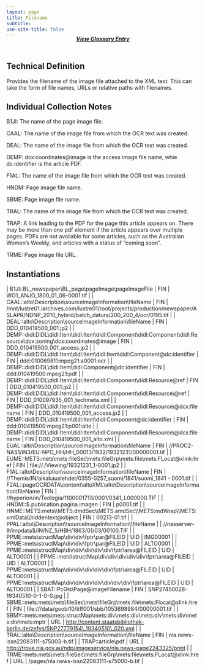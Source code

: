 ```yaml
---
layout: page
title: Filename
subtitle:  
use-site-title: false
---
```


<h4 style="text-align:center;font-style:italic;margin-top:-20px;margin-bottom:50px;"><a href="../../glossary/filename">View Glossary Entry</a></h4>

## Technical Definition

Provides the filename of the image file attached to the XML text. This
can take the form of file names, URLs or relative paths with filenames.

## Individual Collection Notes

B1JI: The name of the page image file.

CAAL: The name of the image file from which the OCR text was created.

DEAL: The name of the image file from which the OCR text was created.

DEMP: dcx:coordinates@image is the access image file name, whie
dc:identifier is the article PDF.

F1AL: The name of the image file from which the OCR text was created.

HNDM: Page image file name.

SBME: Page image file name.

TRAL: The name of the image file from which the OCR text was created.

TRAP: A link leading to the PDF for the page this article appears on.
There may be more than one pdf element if the article appears over
multiple pages. PDFs are not available for some articles, such as the
Australian Women’s Weekly, and articles with a status of “coming soon”.

TRME: Page image file URL.

## Instantiations

| B1JI::BL\_newspaper\\BL\_page\\pageImage\\pageImageFile  | FIN | WO1\_ANJO\_1800\_01\_06-0001.tif  |
| CAAL::alto\\Description\\sourceImageInformation\\fileName  | FIN | /mnt/lustre01.iarchives.com/lustre01/root/projects/production/newspaper/ASLAPR/NDNP\_2010\_hybrid/batch\_datura/200\_200\_4/ocr/0195.tif |
| DEAL::alto\\Description\\sourceImageInformation\\fileName  | FIN | DDD\_010419500\_001.jp2  |
| DEMP::didl:DIDL\\didl:Item\\didl:Item\\didl:Component\\didl:Component\\didl:Resource\\dcx:zoning\\dcx:coordinates@image | FIN | DDD\_010419500\_001\_access.jp2  |
| DEMP::didl:DIDL\\didl:Item\\didl:Item\\didl:Item\\didl:Component@dc:identifier  | FIN | ddd:010069811:mpeg21:a0001:ocr  |
| DEMP::didl:DIDL\\didl:Item\\didl:Component@dc:identifier  | FIN | ddd:010419500:mpeg21:pdf  |
| DEMP::didl:DIDL\\didl:Item\\didl:Item\\didl:Component\\didl:Resource@ref  | FIN | DDD\_010419500\_001.jp2  |
| DEMP::didl:DIDL\\didl:Item\\didl:Item\\didl:Component\\didl:Resource\\@ref  | FIN | DDD\_010097935\_001\_techmeta.xml  |
| DEMP::didl:DIDL\\didl:Item\\didl:Item\\didl:Component\\didl:Resource\\@dcx:filename  | FIN | DDD\_010419500\_001\_access.jp2  |
| DEMP::didl:DIDL\\didl:Item\\didl:Item\\didl:Component@dc:identifier  | FIN | ddd:010419500:mpeg21:p001:alto  |
| DEMP::didl:DIDL\\didl:Item\\didl:Item\\didl:Component\\didl:Resource\\@dcx:filename  | FIN | DDD\_010419500\_001\_alto.xml  |
| EUAL::alto\\Description\\sourceImageInformation\\fileName  | FIN | //PROC2-NAS1/IN3/EU-NPO\_HH/HH\_00013/1932/19321231/00000001.tif  |
| EUME::METS:mets\\mets:fileSec\\mets:fileGrp\\mets:file\\mets:FLocat@xlink:href  | FIN | file://./Viewing/19321231\_1-0001.jp2  |
| F1AL::alto\\Description\\sourceImageInformation\\fileName  | FIN | //Themis/IN/aikakauslehdet/0355-0257\_suomi/1841/suomi\_1841 - 0001.tif  |
| F2AL::pageOCRDATA\\content\\altoXML\\alto\\Description\\sourceImageInformation\\fileName  | FIN | //hyperion/in/Teologia/1100001713/0001/0341\_L000000.TIF  |
| HNDM::$.publication.pagina.imagen  | FIN | p0001.tif  |
| HNME::METS:mets\\METS:dmdSec\\METS:amdSec\\METS:mdWrap\\METS:xmlData\\hiddentext@object  | FIN | 00213-01.tif  |
| PPAL::alto\\Description\\sourceImageInformation\\fileName  |  | //nasserver-9/impdata$/IN/NZ\_5/HBH/1863/01/03/00100.TIF  |
| PPME::mets\\structMap\\div\\div\\fptr\\par@FILEID  | UID | IMG00001  |
| PPME::mets\\structMap\\div\\div\\fptr\\par@FILEID  | UID | ALTO0001  |
| PPME::mets\\structMap\\div\\div\\div\\div\\div\\fptr\\area@FILEID  | UID | ALTO0001  |
| PPME::mets\\structMap\\div\\div\\div\\div\\div\\fptr\\area@FILEID  | UID | ALTO0001  |
| PPME::mets\\structMap\\div\\div\\div\\div\\div\\fptr\\area@FILEID  | UID | ALTO0001  |
| PPME::mets\\structMap\\div\\div\\div\\div\\div\\div\\div\\fptr\\area@FILEID  | UID | ALTO0001  |
| SBAT::PcGts\\Page@imageFilename  | FIN | SNP27450028-19340510-0-1-0-0.jpg  |
| SBME::mets:mets\\mets\\fileSec\\mets\\fileGrp\\mets:file\\mets:Flocat@xlink:href  | FIN | file:///data/goobi10/tiff001/sbb/1053698984/00000001.tif  |
| SBMY::mets:mets\\mets:structMap\\mets:div\\mets:div\\mets:div\\mets:div\\mets:div\\mets:mptr  | URL | http://content.staatsbibliothek-berlin.de/zefys/SNP27779154\_19340510\_020.xml  |
| TRAL::alto\\Description\\sourceImageInformation\\fileName  | FIN | nla.news-issn22083111-s75003-b.tif  |
| TRAP::article\\pdf  | URL | http://trove.nla.gov.au/ndp/imageservice/nla.news-page2243325/print  |
| TRME::mets:mets\\mets:fileSec\\mets:fileGrp\\mets:file\\mets:FLocat@xlink:href  | URL | /pages/nla.news-issn22083111-s75000-b.tif  |
